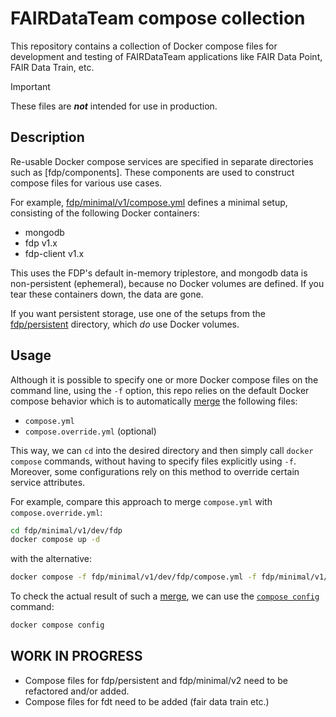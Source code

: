 # FAIRDataTeam compose collection

This repository contains a collection of Docker compose files for development and testing of FAIRDataTeam applications 
like FAIR Data Point, FAIR Data Train, etc.

>[!IMPORTANT]
>These files are ***not*** intended for use in production.

## Description

Re-usable Docker compose services are specified in separate directories such as [fdp/components].
These components are used to construct compose files for various use cases.

For example, [fdp/minimal/v1/compose.yml](./fdp/minimal/v1/compose.yml) defines a minimal setup, consisting of the following Docker containers:
 
- mongodb
- fdp v1.x
- fdp-client v1.x

This uses the FDP's default in-memory triplestore, and mongodb data is non-persistent (ephemeral), because no Docker volumes are defined. If you tear these containers down, the data are gone.

If you want persistent storage, use one of the setups from the [fdp/persistent](./fdp/persistent) directory, which *do* use Docker volumes.

## Usage

Although it is possible to specify one or more Docker compose files on the command line, using the `-f` option, this repo relies on the default Docker compose behavior which is to automatically [merge] the following files:

- `compose.yml`
- `compose.override.yml` (optional)

This way, we can `cd` into the desired directory and then simply call `docker compose` commands, without having to specify files explicitly using `-f`. 
Moreover, some configurations rely on this method to override certain service attributes. 

For example, compare this approach to merge `compose.yml` with `compose.override.yml`:

```bash
cd fdp/minimal/v1/dev/fdp
docker compose up -d
```

with the alternative:

```bash
docker compose -f fdp/minimal/v1/dev/fdp/compose.yml -f fdp/minimal/v1/dev/fdp/compose.override.yml up -d
```

To check the actual result of such a [merge], we can use the [`compose config`] command:

```bash
docker compose config
``` 

## WORK IN PROGRESS

- Compose files for fdp/persistent and fdp/minimal/v2 need to be refactored and/or added.
- Compose files for fdt need to be added (fair data train etc.)

[`compose config`]: https://docs.docker.com/reference/cli/docker/compose/config/
[merge]: https://docs.docker.com/compose/how-tos/multiple-compose-files/merge/
